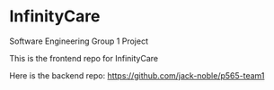 # InfinityCare

Software Engineering Group 1 Project

This is the frontend repo for InfinityCare

Here is the backend repo: https://github.com/jack-noble/p565-team1
